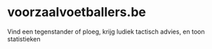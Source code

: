 # voorzaalvoetballers.be
Vind een tegenstander of ploeg, krijg ludiek tactisch advies, en toon statistieken
